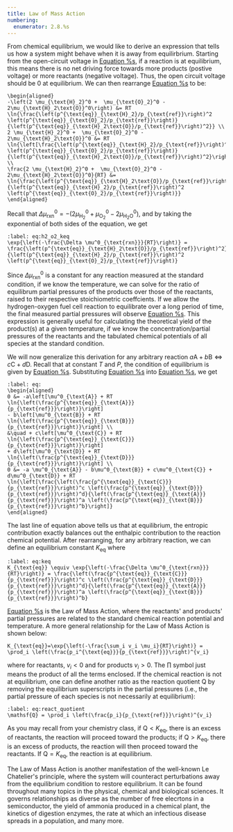 ```yaml
---
title: Law of Mass Action
numbering:
  enumerator: 2.8.%s
---
```


From chemical equilibrium, we would like to derive an expression that tells us how a system might behave when it is away from equilirbrium. Starting from the open-circuit voltage in [Equation %s](#eq:reaction_voltage_partial_pressure), if a reaction is at equilibrium, this means there is no net driving force towards more products (postive voltage) or more reactants (negative voltage). Thus, the open circuit voltage should be 0 at equilibrium. We can then rearrange [Equation %s](#eq:reaction_voltage_partial_pressure) to be:

```{math}
\begin{aligned}
-\left(2 \mu_{\text{H}_2}^0 +  \mu_{\text{O}_2}^0 - 2\mu_{\text{H}_2\text{O}}^0\right) &= RT \ln{\frac{\left(p^{\text{eq}}_{\text{H}_2}/p_{\text{ref}}\right)^2 \left(p^{\text{eq}}_{\text{O}_2}/p_{\text{ref}}\right)}{\left(p^{\text{eq}}_{\text{H}_2\text{O}}/p_{\text{ref}}\right)^2}} \\
2 \mu_{\text{H}_2}^0 +  \mu_{\text{O}_2}^0 - 2\mu_{\text{H}_2\text{O}}^0 &= RT \ln{\left[\frac{\left(p^{\text{eq}}_{\text{H}_2}/p_{\text{ref}}\right)^2 \left(p^{\text{eq}}_{\text{O}_2}/p_{\text{ref}}\right)}{\left(p^{\text{eq}}_{\text{H}_2\text{O}}/p_{\text{ref}}\right)^2}\right]^{-1}} \\
\frac{2 \mu_{\text{H}_2}^0 +  \mu_{\text{O}_2}^0 - 2\mu_{\text{H}_2\text{O}}^0}{RT} &= \ln{\frac{\left(p^{\text{eq}}_{\text{H}_2\text{O}}/p_{\text{ref}}\right)^2}{\left(p^{\text{eq}}_{\text{H}_2}/p_{\text{ref}}\right)^2 \left(p^{\text{eq}}_{\text{O}_2}/p_{\text{ref}}\right)}}
\end{aligned}
```
Recall that $\Delta \mu^0_{\text{rxn}}=-\left(2 \mu_{\text{H}_2}^0 +  \mu_{\text{O}_2}^0 - 2\mu_{\text{H}_2\text{O}}^0\right)$, and by taking the exponential of both sides of the equation, we get

```{math}
:label: eq:h2_o2_keq
\exp{\left(-\frac{\Delta \mu^0_{\text{rxn}}}{RT}\right)} = \frac{\left(p^{\text{eq}}_{\text{H}_2\text{O}}/p_{\text{ref}}\right)^2}{\left(p^{\text{eq}}_{\text{H}_2}/p_{\text{ref}}\right)^2 \left(p^{\text{eq}}_{\text{O}_2}/p_{\text{ref}}\right)}
```

Since $\Delta \mu^0_{\text{rxn}}$ is a constant for any reaction measured at the standard condition, if we know the temperature, we can solve for the ratio of equilibrum partial pressures of the products over those of the reactants, raised to their respective stoichiometric coeffcients. If we allow the hydrogen-oxygen fuel cell reaction to equilibrate over a long period of time, the final measured partial pressures will observe [Equation %s](#eq:h2_o2_keq). This expression is generally useful for calculating the theoretical yield of the product(s) at a given temperature, if we know the concentration/partial pressures of the reactants and the tabulated chemical potentials of all species at the standard condition.

We will now generalize this derivation for any arbitrary reaction $a\text{A} + b\text{B} \Leftrightarrow c\text{C} + d\text{D}$. Recall that at constant $T$ and $P$, the condition of equilibrium is given by [Equation %s](#eq:reaction_eq). Substituting [Equation %s](#eq:mu_pi_over_pref) into [Equation %s](#eq:reaction_eq), we get

```{math}
:label: eq:
\begin{aligned}
0 &= -a\left[\mu^0_{\text{A}} + RT \ln{\left(\frac{p^{\text{eq}}_{\text{A}}}{p_{\text{ref}}}\right)}\right]
- b\left[\mu^0_{\text{B}} + RT \ln{\left(\frac{p^{\text{eq}}_{\text{B}}}{p_{\text{ref}}}\right)}\right] \\
&\quad + c\left[\mu^0_{\text{C}} + RT \ln{\left(\frac{p^{\text{eq}}_{\text{C}}}{p_{\text{ref}}}\right)}\right]
+ d\left[\mu^0_{\text{D}} + RT \ln{\left(\frac{p^{\text{eq}}_{\text{D}}}{p_{\text{ref}}}\right)}\right] \\
0 &= -a \mu^0_{\text{A}} - b\mu^0_{\text{B}} + c\mu^0_{\text{C}} + d\mu^0_{\text{D}} + RT \ln{\left[\frac{\left(\frac{p^{\text{eq}}_{\text{C}}}{p_{\text{ref}}}\right)^c \left(\frac{p^{\text{eq}}_{\text{D}}}{p_{\text{ref}}}\right)^d}{\left(\frac{p^{\text{eq}}_{\text{A}}}{p_{\text{ref}}}\right)^a \left(\frac{p^{\text{eq}}_{\text{B}}}{p_{\text{ref}}}\right)^b}\right]}
\end{aligned}
```

The last line of equation above tells us that at equilibrium, the entropic contribution exactly balances out the enthalpic contribution to the reaction chemical potential.
After rearranging, for any arbitrary reaction, we can define an equilibrium constant $K_{\text{eq}}$ where

```{math}
:label: eq:keq
K_{\text{eq}} \equiv \exp{\left(-\frac{\Delta \mu^0_{\text{rxn}}}{RT}\right)} = \frac{\left(\frac{p^{\text{eq}}_{\text{C}}}{p_{\text{ref}}}\right)^c \left(\frac{p^{\text{eq}}_{\text{D}}}{p_{\text{ref}}}\right)^d}{\left(\frac{p^{\text{eq}}_{\text{A}}}{p_{\text{ref}}}\right)^a \left(\frac{p^{\text{eq}}_{\text{B}}}{p_{\text{ref}}}\right)^b}
```

[Equation %s](#eq:keq) is the Law of Mass Action, where the reactants' and products' partial pressures are related to the standard chemical reaction potential and temperature. A more general relationship for the Law of Mass Action is shown below:

```{math}
K_{\text{eq}}=\exp{\left(-\frac{\sum_i v_i \mu_i}{RT}\right)} = \prod_i \left(\frac{p_i^{\text{eq}}}{p_{\text{ref}}}\right)^{v_i}
```

where for reactants, $v_i < 0$ and for products $v_i > 0$. The $\prod$ symbol just means the product of all the terms enclosed. If the chemical reaction is not at equilibrium, one can define another ratio as the reaction quotient $\mathsf{Q}$ by removing the equilibrium superscripts in the partial pressures (i.e., the partial pressure of each species is not necessarily at equilibrium):

```{math}
:label: eq:react_quotient
\mathsf{Q} = \prod_i \left(\frac{p_i}{p_{\text{ref}}}\right)^{v_i}
```

As you may recall from your chemistry class, if $\mathsf{Q} < K_{\text{eq}}$, there is an excess of reactants, the reaction will proceed toward the products; if $\mathsf{Q} > K_{\text{eq}}$, there is an excess of products, the reaction will then proceed toward the reactants. If $\mathsf{Q} = K_{\text{eq}}$, the reaction is at equilibrium.

The Law of Mass Action is another manifestation of the well-known Le Chatelier's principle, where the system will counteract perturbations away from the equilibrium condition to restore equilibrium. It can be found throughout many topics in the physical, chemical and biological sciences. It governs relationships as diverse as the number of free elecrtons in a semiconductor, the yield of ammonia produced in a chemical plant, the kinetics of digestion enzymes, the rate at which an infectious disease spreads in a population, and many more.